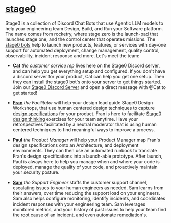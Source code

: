 # [stage0](https://agile-learning.institute/stage0)

Stage0 is a collection of Discord Chat Bots that use Agentic LLM models to help your engineering team  Design, Build, and Run your Software platform. The name comes from rocketry, where stage zero is the launch-pad that launches stage one, and the control center that operates missions. The [stage0 bots](./ECHO.md) help to launch new products, features, or services with day-one support for automated deployment, change management, quality  control, observability, incident response and more. Let's meet the team:

- **[Cat](./bots/CAT.md)** *the customer service rep* lives here on the Stage0 Discord server, and can help you get everything setup and configured. If you don't have a discord server for your product, Cat can help you get one setup. Then they can install the stage0 bot's onto your server to get things started. Join our [Stage0 Discord Server](https://discord.gg/SzNTstqBH2) and open a direct message with @Cat to get started!

- **[Fran](./bots/FRAN.md)** *the Facilitator* will help your design lead guide Stage0 Design Workshops, that use human centered design techniques to capture [design specifications](./SPECIFICATIONS.md) for your product. Fran is here to facilitate [Stage0 design thinking](](./STAGE0_THINKING.md)) exercises for your team anytime. Have your retrospectives facilitated by a neutral moderator that is using human centered techniques to find meaningful ways to improve a process. 

- **[Paul](./bots/PAUL.md)** *the Product Manager* will help your Product Manager map Fran's design specifications onto an Architecture, and deployment environments. They can then use an automated runbook to translate Fran's design specifications into a launch-able prototype. After launch, Paul is always here to help you manage when and where your code is deployed, manage the quality of your code, and proactively maintain your security posture.

- **[Sam](./bots/SAM.md)** *the Support Engineer* staffs the customer support channel, escalating issues to your human engineers as needed. Sam learns from their answers, over time reducing the support load on your engineers. Sam also helps configure monitoring, identify incidents, and coordinates incident responses with your engineering team. Sam leverages monitored metrics, and your history of past issues to help your team find the root cause of an incident, and even automate remediation's. 
